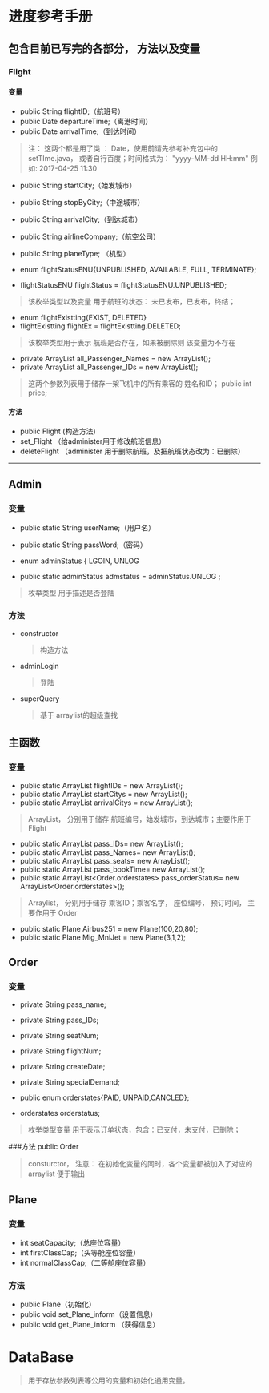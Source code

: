 # 进度参考手册
## 包含目前已写完的各部分， 方法以及变量

### Flight
#### 变量
* public String flightID;（航班号）
*   public Date departureTime;（离港时间）
*   public Date arrivalTime;（到达时间）
> 注： 这两个都是用了类 ： Date，使用前请先参考补充包中的 setTIme.java， 或者自行百度；时间格式为： "yyyy-MM-dd HH:mm"  例如: 2017-04-25 11:30

*   public String startCity;（始发城市）
*   public String stopByCity;（中途城市）
*   public String arrivalCity;（到达城市）
*   public String airlineCompany;（航空公司）
*   public String planeType; （机型）

*   enum flightStatusENU{UNPUBLISHED, AVAILABLE, FULL, TERMINATE};
*   flightStatusENU flightStatus = flightStatusENU.UNPUBLISHED;
  > 该枚举类型以及变量 用于航班的状态： 未已发布，已发布，终结；

*   enum flightExistting{EXIST, DELETED}
*   flightExistting flightEx = flightExistting.DELETED;
  > 该枚举类型用于表示 航班是否存在，如果被删除则 该变量为不存在

*   private ArrayList<String> all_Passenger_Names = new ArrayList<String>();
*   private ArrayList<String> all_Passenger_IDs = new ArrayList<String>();
  >这两个参数列表用于储存一架飞机中的所有乘客的 姓名和ID；
   public int price;

#### 方法
* public Flight (构造方法)
* set_Flight （给administer用于修改航班信息）
* deleteFlight （administer 用于删除航班，及把航班状态改为：已删除）

***
## Admin
### 变量
* public static  String userName;（用户名）
*   public static  String passWord;（密码）


*   enum adminStatus {
       LGOIN, UNLOG
*   public static adminStatus admstatus = adminStatus.UNLOG ;
>枚举类型 用于描述是否登陆

### 方法
* constructor
  >构造方法

* adminLogin
  >登陆

* superQuery
  >基于 arraylist的超级查找

## 主函数
### 变量
*   public static ArrayList<String> flightIDs = new ArrayList<String>();
*   public static ArrayList<String> startCitys = new ArrayList<String>();
*   public static ArrayList<String> arrivalCitys = new ArrayList<String>();
 > ArrayList， 分别用于储存 航班编号，始发城市，到达城市；主要作用于Flight

*   public static ArrayList<String> pass_IDs= new ArrayList<String>();
*   public static ArrayList<String> pass_Names= new ArrayList<String>();
*   public static ArrayList<String> pass_seats= new ArrayList<String>();
*   public static ArrayList<String> pass_bookTime= new ArrayList<String>();
*   public static ArrayList<Order.orderstates> pass_orderStatus= new ArrayList<Order.orderstates>();
>Arraylist， 分别用于储存 乘客ID；乘客名字， 座位编号， 预订时间， 主要作用于 Order

*   public static Plane Airbus251 = new Plane(100,20,80);
*   public static Plane Mig_MniJet = new Plane(3,1,2);

## Order
### 变量
*  private String pass_name;
*  private String pass_IDs;
*  private String seatNum;
*  private String flightNum;
*  private String createDate;
*  private String specialDemand;

*  public  enum orderstates{PAID, UNPAID,CANCLED};
*  orderstates orderstatus;
>枚举类型变量   用于表示订单状态，包含：已支付，未支付，已删除；

###方法
  public Order
  >consturctor， 注意： 在初始化变量的同时，各个变量都被加入了对应的arraylist 便于输出

## Plane
### 变量
* int seatCapacity;（总座位容量）
* int firstClassCap;（头等舱座位容量）
* int normalClassCap;（二等舱座位容量）
### 方法
* public Plane（初始化）
* public void set_Plane_inform（设置信息）
* public void get_Plane_inform （获得信息）

# DataBase
> 用于存放参数列表等公用的变量和初始化通用变量。
